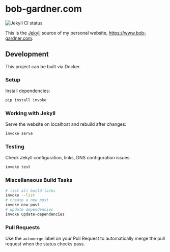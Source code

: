 # bob-gardner.com

![Jekyll CI status](https://github.com/rgardner/rgardner.github.io/workflows/Jekyll/badge.svg)

This is the [Jekyll](https://jekyllrb.com/) source of my personal website, <https://www.bob-gardner.com>.

## Development

This project can be built via Docker.

### Setup

Install dependencies:

```sh
pip install invoke
```

### Working with Jekyll

Serve the website on localhost and rebuild after changes:

```sh
invoke serve
```

### Testing

Check Jekyll configuration, links, DNS configuration issues:

```sh
invoke test
```

### Miscellaneous Build Tasks

```sh
# list all build tasks
invoke --list
# create a new post
invoke new-post
# update dependencies
invoke update-dependencies
```

### Pull Requests

Use the `automerge` label on your Pull Request to automatically merge the pull
request when the status checks pass.
